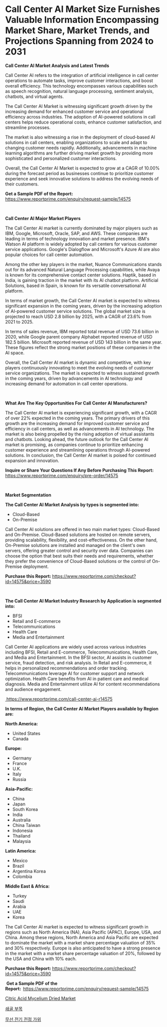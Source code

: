 <p><h1>Call Center AI Market Size Furnishes Valuable Information Encompassing Market Share, Market Trends, and Projections Spanning from 2024 to 2031</h1></p><p><strong>Call Center AI Market Analysis and Latest Trends</strong></p>
<p><p>Call Center AI refers to the integration of artificial intelligence in call center operations to automate tasks, improve customer interactions, and boost overall efficiency. This technology encompasses various capabilities such as speech recognition, natural language processing, sentiment analysis, chatbots, and virtual agents.</p><p>The Call Center AI Market is witnessing significant growth driven by the increasing demand for enhanced customer service and operational efficiency across industries. The adoption of AI-powered solutions in call centers helps reduce operational costs, enhance customer satisfaction, and streamline processes. </p><p>The market is also witnessing a rise in the deployment of cloud-based AI solutions in call centers, enabling organizations to scale and adapt to changing customer needs rapidly. Additionally, advancements in machine learning algorithms are further driving market growth by providing more sophisticated and personalized customer interactions.</p><p>Overall, the Call Center AI Market is expected to grow at a CAGR of 10.00% during the forecast period as businesses continue to prioritize customer experience and seek innovative solutions to address the evolving needs of their customers.</p></p>
<p><strong>Get a Sample PDF of the Report:&nbsp;</strong> <a href="https://www.reportprime.com/enquiry/request-sample/14575">https://www.reportprime.com/enquiry/request-sample/14575</a></p>
<p>&nbsp;</p>
<p><strong>Call Center AI Major Market Players</strong></p>
<p><p>The Call Center AI market is currently dominated by major players such as IBM, Google, Microsoft, Oracle, SAP, and AWS. These companies are leading in terms of technology innovation and market presence. IBM's Watson AI platform is widely adopted by call centers for various customer service applications. Google's Dialogflow and Microsoft's Azure AI are also popular choices for call center automation.</p><p>Among the other key players in the market, Nuance Communications stands out for its advanced Natural Language Processing capabilities, while Avaya is known for its comprehensive contact center solutions. Haptik, based in India, is gaining traction in the market with its AI chatbot platform. Artificial Solutions, based in Spain, is known for its versatile conversational AI platform.</p><p>In terms of market growth, the Call Center AI market is expected to witness significant expansion in the coming years, driven by the increasing adoption of AI-powered customer service solutions. The global market size is projected to reach USD 2.8 billion by 2025, with a CAGR of 23.6% from 2021 to 2025.</p><p>In terms of sales revenue, IBM reported total revenue of USD 73.6 billion in 2020, while Google parent company Alphabet reported revenue of USD 182.5 billion. Microsoft reported revenue of USD 143 billion in the same year. These figures reflect the strong market positions of these companies in the AI space.</p><p>Overall, the Call Center AI market is dynamic and competitive, with key players continuously innovating to meet the evolving needs of customer service organizations. The market is expected to witness sustained growth in the coming years, driven by advancements in AI technology and increasing demand for automation in call center operations.</p></p>
<p>&nbsp;</p>
<p><strong>What Are The Key Opportunities For Call Center AI Manufacturers?</strong></p>
<p><p>The Call Center AI market is experiencing significant growth, with a CAGR of over 22% expected in the coming years. The primary drivers of this growth are the increasing demand for improved customer service and efficiency in call centers, as well as advancements in AI technology. The market is also being propelled by the rising adoption of virtual assistants and chatbots. Looking ahead, the future outlook for the Call Center AI market is promising, as companies continue to prioritize enhancing customer experience and streamlining operations through AI-powered solutions. In conclusion, the Call Center AI market is poised for continued expansion and innovation.</p></p>
<p><strong>Inquire or Share Your Questions If Any Before Purchasing This Report:</strong> <a href="https://www.reportprime.com/enquiry/pre-order/14575">https://www.reportprime.com/enquiry/pre-order/14575</a></p>
<p>&nbsp;</p>
<p><strong>Market Segmentation</strong></p>
<p><strong>The Call Center AI Market Analysis by types is segmented into:</strong></p>
<p><ul><li>Cloud-Based</li><li>On-Premise</li></ul></p>
<p><p>Call Center AI solutions are offered in two main market types: Cloud-Based and On-Premise. Cloud-Based solutions are hosted on remote servers, providing scalability, flexibility, and cost-effectiveness. On the other hand, On-Premise solutions are installed and managed on the client's own servers, offering greater control and security over data. Companies can choose the option that best suits their needs and requirements, whether they prefer the convenience of Cloud-Based solutions or the control of On-Premise deployment.</p></p>
<p><strong>Purchase this Report:&nbsp;</strong><a href="https://www.reportprime.com/checkout?id=14575&price=3590">https://www.reportprime.com/checkout?id=14575&price=3590</a></p>
<p>&nbsp;</p>
<p><strong>The Call Center AI Market Industry Research by Application is segmented into:</strong></p>
<p><ul><li>BFSI</li><li>Retail and E-commerce</li><li>Telecommunications</li><li>Health Care</li><li>Media and Entertainment</li></ul></p>
<p><p>Call Center AI applications are widely used across various industries including BFSI, Retail and E-commerce, Telecommunications, Health Care, and Media and Entertainment. In the BFSI sector, AI assists in customer service, fraud detection, and risk analysis. In Retail and E-commerce, it helps in personalized recommendations and order tracking. Telecommunications leverage AI for customer support and network optimization. Health Care benefits from AI in patient care and medical diagnosis. Media and Entertainment utilize AI for content recommendations and audience engagement.</p></p>
<p><a href="https://www.reportprime.com/call-center-ai-r14575">&nbsp;https://www.reportprime.com/call-center-ai-r14575</a></p>
<p><strong>In terms of Region, the Call Center AI Market Players available by Region are:</strong></p>
<p>
    <p> <strong> North America: </strong>
        <ul>
            <li>United States</li>
            <li>Canada</li>
        </ul>
        </p> 
    <p> <strong> Europe: </strong>
        <ul>
            <li>Germany</li>
            <li>France</li>
            <li>U.K.</li>
            <li>Italy</li>
            <li>Russia</li>
        </ul>
        </p> 
    <p> <strong> Asia-Pacific: </strong>
        <ul>
            <li>China</li>
            <li>Japan</li>
            <li>South Korea</li>
            <li>India</li>
            <li>Australia</li>
            <li>China Taiwan</li>
            <li>Indonesia</li>
            <li>Thailand</li>
            <li>Malaysia</li>
        </ul>
        </p> 
    <p> <strong> Latin America: </strong>
        <ul>
            <li>Mexico</li>
            <li>Brazil</li>
            <li>Argentina Korea</li>
            <li>Colombia</li>
        </ul>
        </p> 
    <p> <strong> Middle East & Africa: </strong>
        <ul>
            <li>Turkey</li>
            <li>Saudi</li>
            <li>Arabia</li>
            <li>UAE</li>
            <li>Korea</li>
        </ul>
    </p>
    </p>
<p><p>The Call Center AI market is expected to witness significant growth in regions such as North America (NA), Asia Pacific (APAC), Europe, USA, and China. Among these regions, North America and Asia Pacific are expected to dominate the market with a market share percentage valuation of 35% and 30% respectively. Europe is also anticipated to have a strong presence in the market with a market share percentage valuation of 20%, followed by the USA and China with 10% each.</p></p>
<p><strong>Purchase this Report: </strong><a href="https://www.reportprime.com/checkout?id=14575&price=3590">https://www.reportprime.com/checkout?id=14575&price=3590</a></p>
<p>&nbsp;<strong>Get a Sample PDF of the Report:&nbsp;&nbsp;</strong><a href="https://www.reportprime.com/enquiry/request-sample/14575">https://www.reportprime.com/enquiry/request-sample/14575</a></p>
<p><strong></strong></p>
<p><p><a href="https://view.publitas.com/reportprime-1/citric-acid-mycelium-dried-market-exploring-market-share-market-trends-and-future-growth/">Citric Acid Mycelium Dried Market</a></p><p><a href="https://medium.com/@domingowolf2022/%EC%87%84%EA%B3%A8-%EB%B6%84%EB%A6%AC%ED%8A%B8-%EC%8B%9C%EC%9E%A5-%EC%8B%9C%EC%9E%A5-%EC%A0%90%EC%9C%A0%EC%9C%A8-%EC%8B%9C%EC%9E%A5-%EB%8F%99%ED%96%A5-%EB%B0%8F-%EB%AF%B8%EB%9E%98-%EC%84%B1%EC%9E%A5-%ED%83%90%EC%83%89-4bb178c85af4">쇄골 부목</a></p><p><a href="https://medium.com/@midge5687567/%EB%AC%B4%EC%84%A0-%EC%A0%84%EA%B8%B0-%EA%B0%80%EC%A7%80%EC%B9%98%EA%B8%B0-%EA%B0%80%EC%9C%84-%EC%8B%9C%EC%9E%A5-%EA%B7%9C%EB%AA%A8%EC%99%80-%EC%8B%9C%EC%9E%A5-%EB%8F%99%ED%96%A5-%EC%99%84%EB%B2%BD%ED%95%9C-%EC%82%B0%EC%97%85-%EA%B0%9C%EC%9A%94-2024%EB%85%84%EB%B6%80%ED%84%B0-2031%EB%85%84%EA%B9%8C%EC%A7%80-0511d5c75a97">무선 전기 전정 가위</a></p></p>